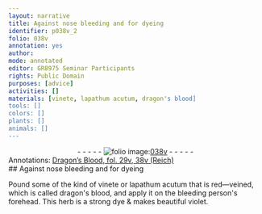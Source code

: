 ```yaml
---
layout: narrative
title: Against nose bleeding and for dyeing
identifier: p038v_2
folio: 038v
annotation: yes
author:
mode: annotated
editor: GR8975 Seminar Participants
rights: Public Domain
purposes: [advice]
activities: []
materials: [vinete, lapathum acutum, dragon's blood]
tools: []
colors: []
plants: []
animals: []
---
```


 <div class="folio" align="center">- - - - - <a href="http://gallica.bnf.fr/ark:/12148/btv1b10500001g/f82.image" target="_blank"><img src="https://cu-mkp.github.io/GR8975-edition/assets/photo-icon.png" alt="folio image: " style="display:inline-block; margin-bottom:-3px;"/>038v</a> - - - - - </div>  <div class="annotation" align="left">Annotations:
<a href="https://drive.google.com/drive/folders/0BwJi-u8sfkVDZU5YM1N3RjJKdEU" target="_blank">Dragon’s Blood, fol. 29v, 38v (Reich)</a>
 </div> 
## Against nose bleeding and for dyeing

 
Pound some of the kind of <span class="material">vinete</span> or <span class="material">lapathum acutum</span> that is red—veined, which is called <span class="material">dragon's blood</span>, and apply it on the bleeding person's forehead. This herb is a strong dye & makes beautiful violet.
 
